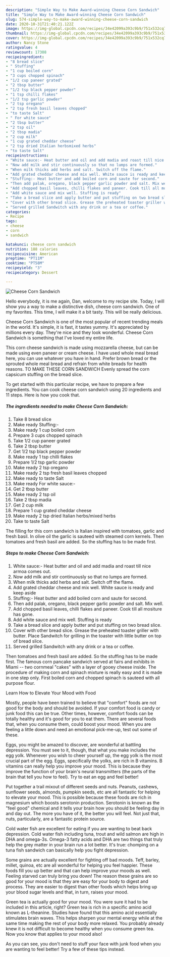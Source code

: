 ```yaml
---
description: "Simple Way to Make Award-winning Cheese Corn Sandwich"
title: "Simple Way to Make Award-winning Cheese Corn Sandwich"
slug: 574-simple-way-to-make-award-winning-cheese-corn-sandwich
date: 2020-10-31T21:40:21.122Z
image: https://img-global.cpcdn.com/recipes/34e42099a393c9b9/751x532cq70/cheese-corn-sandwich-recipe-main-photo.jpg
thumbnail: https://img-global.cpcdn.com/recipes/34e42099a393c9b9/751x532cq70/cheese-corn-sandwich-recipe-main-photo.jpg
cover: https://img-global.cpcdn.com/recipes/34e42099a393c9b9/751x532cq70/cheese-corn-sandwich-recipe-main-photo.jpg
author: Nancy Stone
ratingvalue: 4
reviewcount: 17308
recipeingredient:
- "8 bread slice"
- " Stuffing"
- "1 cup boiled corn"
- "3 cups chopped spinach"
- "1/2 cup paneer grated"
- "2 tbsp butter"
- "1/2 tsp black pepper powder"
- "1 tsp chilli flakes"
- "1/2 tsp garlic powder"
- "2 tsp oregano"
- "2 tsp fresh basil leaves chopped"
- "to taste Salt"
- " For white sauce"
- "2 tbsp butter"
- "2 tsp oil"
- "2 tbsp madia"
- "2 cup milk"
- "1 cup grated cheddar cheese"
- "2 tsp dried Italian herbsmixed herbs"
- "to taste Salt"
recipeinstructions:
- "White sauce:- Heat butter and oil and add madia and roast till nice armoa comes out."
- "Now add milk and stir continuously so that no lumps are formed."
- "When milk thicks add herbs and salt. Switch off the flame."
- "Add grated cheddar cheese and mix well. White sauce is ready and keep aside"
- "Stuffing:- Heat butter and add boiled corn and saute for second."
- "Then add palak, oregano, black pepper garlic powder and salt. Mix well."
- "Add chopped basil leaves, chilli flakes and paneer. Cook till all mositure has gone."
- "Add white sauce and mix well. Stuffing is ready"
- "Take a bread slice and apply butter and put stuffing on two bread slice."
- "Cover with other bread slice. Grease the preheated toaster griller with butter. Place Sandwitch for grilling in the toaster with little butter on top of bread slice."
- "Served grilled Sandwitch with any drink or a tea or coffee."
categories:
- Recipe
tags:
- cheese
- corn
- sandwich

katakunci: cheese corn sandwich 
nutrition: 188 calories
recipecuisine: American
preptime: "PT11M"
cooktime: "PT58M"
recipeyield: "3"
recipecategory: Dessert

---
```



![Cheese Corn Sandwich](https://img-global.cpcdn.com/recipes/34e42099a393c9b9/751x532cq70/cheese-corn-sandwich-recipe-main-photo.jpg)

Hello everybody, it is me again, Dan, welcome to my recipe site. Today, I will show you a way to make a distinctive dish, cheese corn sandwich. One of my favorites. This time, I will make it a bit tasty. This will be really delicious.

Cheese Corn Sandwich is one of the most popular of recent trending meals in the world. It's simple, it is fast, it tastes yummy. It's appreciated by millions every day. They're nice and they look wonderful. Cheese Corn Sandwich is something that I've loved my entire life.

This corn cheese sandwich is made using mozzarella cheese, but can be made using even paneer or cream cheese. I have used whole meal bread here, you can use whatever you have in hand. Prefer brown bread or the sprouted whole meal bread and refrain from white breads for health reasons. TO MAKE THESE CORN SANDWICH Evenly spread the corn capsicum stuffing on the bread slice.


To get started with this particular recipe, we have to prepare a few ingredients. You can cook cheese corn sandwich using 20 ingredients and 11 steps. Here is how you cook that.

<!--inarticleads1-->

##### The ingredients needed to make Cheese Corn Sandwich:

1. Take 8 bread slice
1. Make ready  Stuffing:-
1. Make ready 1 cup boiled corn
1. Prepare 3 cups chopped spinach
1. Take 1/2 cup paneer grated
1. Take 2 tbsp butter
1. Get 1/2 tsp black pepper powder
1. Make ready 1 tsp chilli flakes
1. Prepare 1/2 tsp garlic powder
1. Make ready 2 tsp oregano
1. Make ready 2 tsp fresh basil leaves chopped
1. Make ready to taste Salt
1. Make ready  For white sauce:-
1. Get 2 tbsp butter
1. Make ready 2 tsp oil
1. Take 2 tbsp madia
1. Get 2 cup milk
1. Prepare 1 cup grated cheddar cheese
1. Make ready 2 tsp dried Italian herbs/mixed herbs
1. Take to taste Salt


The filling for this corn sandwich is Italian inspired with tomatoes, garlic and fresh basil. In olive oil the garlic is sauteed with steamed corn kernels. Then tomatoes and fresh basil are added. So the stuffing has to be made first. 

<!--inarticleads2-->

##### Steps to make Cheese Corn Sandwich:

1. White sauce:- Heat butter and oil and add madia and roast till nice armoa comes out.
1. Now add milk and stir continuously so that no lumps are formed.
1. When milk thicks add herbs and salt. Switch off the flame.
1. Add grated cheddar cheese and mix well. White sauce is ready and keep aside
1. Stuffing:- Heat butter and add boiled corn and saute for second.
1. Then add palak, oregano, black pepper garlic powder and salt. Mix well.
1. Add chopped basil leaves, chilli flakes and paneer. Cook till all mositure has gone.
1. Add white sauce and mix well. Stuffing is ready
1. Take a bread slice and apply butter and put stuffing on two bread slice.
1. Cover with other bread slice. Grease the preheated toaster griller with butter. Place Sandwitch for grilling in the toaster with little butter on top of bread slice.
1. Served grilled Sandwitch with any drink or a tea or coffee.


Then tomatoes and fresh basil are added. So the stuffing has to be made first. The famous corn pancake sandwich served at fairs and exhibits in Miami -- two cornmeal &#34;cakes&#34; with a layer of gooey cheese inside. The procedure of making corn and spinach mixture is really easy and it is made in one step only. First boiled corn and chopped spinach is sauteed with all purpose flour. 

Learn How to Elevate Your Mood with Food


Mostly, people have been trained to believe that "comfort" foods are not good for the body and should be avoided. If your comfort food is candy or junk food this can be true. Other times, however, comfort foods can be totally healthy and it's good for you to eat them. There are several foods that, when you consume them, could boost your mood. When you are feeling a little down and need an emotional pick-me-up, test out some of these.

Eggs, you might be amazed to discover, are wonderful at battling depression. You must see to it, though, that what you make includes the egg yolk. Whenever you wish to cheer yourself up, the egg yolk is the most crucial part of the egg. Eggs, specifically the yolks, are rich in B vitamins. B vitamins can really help you improve your mood. This is because they improve the function of your brain's neural transmitters (the parts of the brain that tell you how to feel). Try to eat an egg and feel better!

Put together a trail mixout of different seeds and nuts. Peanuts, cashews, sunflower seeds, almonds, pumpkin seeds, etc are all fantastic for helping to elevate your mood. This is possible because these foods are rich in magnesium which boosts serotonin production. Serotonin is known as the "feel good" chemical and it tells your brain how you should be feeling day in and day out. The more you have of it, the better you will feel. Not just that, nuts, particularly, are a fantastic protein source.

Cold water fish are excellent for eating if you are wanting to beat back depression. Cold water fish including tuna, trout and wild salmon are high in DHA and omega-3s. Omega-3 fatty acids and DHA are two things that truly help the grey matter in your brain run a lot better. It's true: chomping on a tuna fish sandwich can basically help you fight depression. 

Some grains are actually excellent for fighting off bad moods. Teff, barley, millet, quinoa, etc are all wonderful for helping you feel happier. These foods fill you up better and that can help improve your moods as well. Feeling starved can truly bring you down! The reason these grains are so good for your mood is that they are easy for your body to digest and process. They are easier to digest than other foods which helps bring up your blood sugar levels and that, in turn, raises your mood.

Green tea is actually good for your mood. You were sure it had to be included in this article, right? Green tea is rich in a specific amino acid known as L-theanine. Studies have found that this amino acid essentially stimulates brain waves. This helps sharpen your mental energy while at the same time making the rest of your body more relaxed. You probably already knew it is not difficult to become healthy when you consume green tea. Now you know that applies to your mood also!

As you can see, you don't need to stuff your face with junk food when you are wanting to feel better! Try  a few  of  these  tips  instead.


